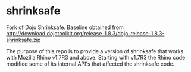 shrinksafe
==========

Fork of Dojo Shrinksafe. Baseline obtained from http://download.dojotoolkit.org/release-1.8.3/dojo-release-1.8.3-shrinksafe.zip

The purpose of this repo is to provide a version of shrinksafe that works with Mozilla Rhino v1.7R3 and above. Starting with v1.7R3
the Rhino code modified some of its internal API's that affected the shrinksafe code.